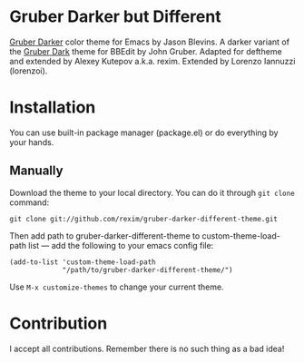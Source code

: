 # Gruber Darker but Different #
[Gruber Darker](http://jblevins.org/projects/emacs-color-themes/color-theme-gruber-darker.el.html)
color theme for Emacs by Jason Blevins. A darker variant of the
[Gruber Dark](http://daringfireball.net/projects/bbcolors/schemes/)
theme for BBEdit by John Gruber. Adapted for deftheme and extended by
Alexey Kutepov a.k.a. rexim. Extended by Lorenzo Iannuzzi (lorenzoi).

# Installation #

You can use built-in package manager (package.el) or do everything by
your hands.

## Manually ##

Download the theme to your local directory. You can do it through `git
clone` command:

```
git clone git://github.com/rexim/gruber-darker-different-theme.git
```

Then add path to gruber-darker-different-theme to custom-theme-load-path list —
add the following to your emacs config file:

```
(add-to-list 'custom-theme-load-path
             "/path/to/gruber-darker-different-theme/")
```

Use `M-x customize-themes` to change your current theme.

# Contribution #

I accept all contributions. Remember there is no such thing as a bad idea!
